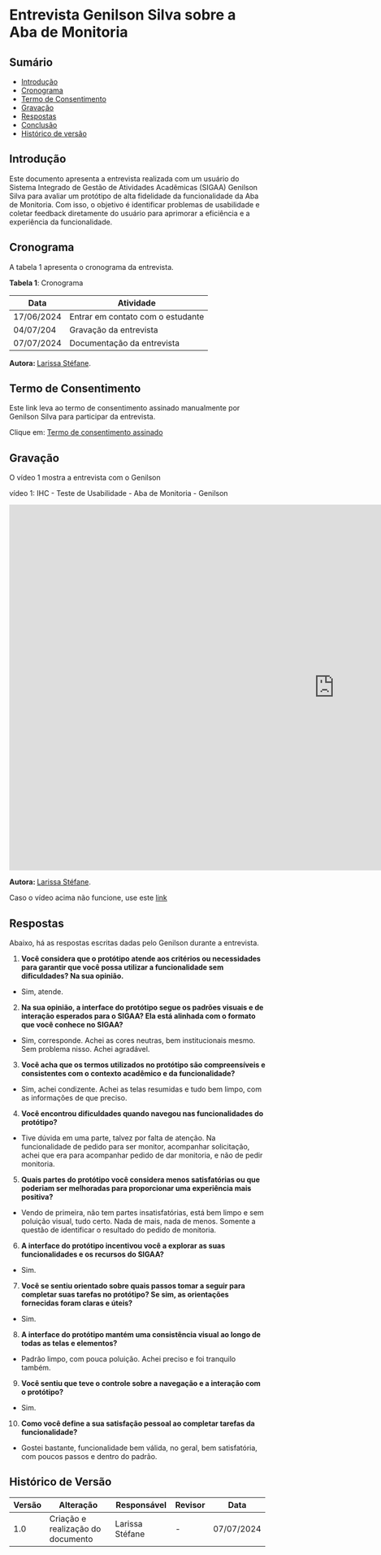 # Entrevista Genilson Silva sobre a Aba de Monitoria

## Sumário

* [Introdução](#Introdução)
* [Cronograma](#Cronograma)
* [Termo de Consentimento](#Termo-de-Consentimento)
* [Gravação](#Gravação)
* [Respostas](#Respostas)
* [Conclusão](#Conclusão)
* [Histórico de versão](#Histórico-de-versão)



## Introdução


Este documento apresenta a entrevista realizada com um usuário do Sistema Integrado de Gestão de Atividades Acadêmicas (SIGAA) Genilson Silva para avaliar um protótipo de alta fidelidade da funcionalidade da Aba de Monitoria. Com isso, o objetivo é identificar problemas de usabilidade e coletar feedback diretamente do usuário para aprimorar a eficiência e a experiência da funcionalidade.


## Cronograma


A tabela 1 apresenta o cronograma da entrevista.


**Tabela 1**: Cronograma

| Data | Atividade |
| - | - |
|17/06/2024 | Entrar em contato com o estudante |
| 04/07/204 | Gravação da entrevista |
| 07/07/2024 | Documentação da entrevista |


<b> Autora: </b> <a href="https://github.com/SkywalkerSupreme">Larissa Stéfane</a>.


## Termo de Consentimento


Este link leva ao termo de consentimento assinado manualmente por Genilson Silva para participar da entrevista.


Clique em: [Termo de consentimento assinado](ignore/TermosPrototiposALtaFidelide/Genilson.md)


## Gravação

O vídeo 1 mostra a entrevista com o Genilson

vídeo 1: IHC - Teste de Usabilidade - Aba de Monitoria - Genilson

<iframe width="1280" height="720" src="https://www.youtube.com/embed/ruHfwfCwmHU" title="IHC - Teste de Usabilidade - Aba de Monitoria - Genilson" frameborder="0" allow="accelerometer; autoplay; clipboard-write; encrypted-media; gyroscope; picture-in-picture; web-share" referrerpolicy="strict-origin-when-cross-origin" allowfullscreen></iframe>

<b> Autora: </b> <a href="https://github.com/SkywalkerSupreme">Larissa Stéfane</a>.

Caso o vídeo acima não funcione, use este [link](https://youtu.be/ruHfwfCwmHU) 



## Respostas


Abaixo, há as respostas escritas dadas pelo Genilson durante a entrevista.


1. **Você considera que o protótipo atende aos critérios ou necessidades para garantir que você possa utilizar a funcionalidade sem dificuldades? Na sua opinião.**

- Sim, atende.

2. **Na sua opinião, a interface do protótipo segue os padrões visuais e de interação esperados para o SIGAA? Ela está alinhada com o formato que você conhece no SIGAA?**

- Sim, corresponde. Achei as cores neutras, bem institucionais mesmo. Sem problema nisso. Achei agradável.

3. **Você acha que os termos utilizados no protótipo são compreensíveis e consistentes com o contexto acadêmico e da funcionalidade?**

- Sim, achei condizente. Achei as telas resumidas e tudo bem limpo, com as informações de que preciso.

4. **Você encontrou dificuldades quando navegou nas funcionalidades do protótipo?**

- Tive dúvida em uma parte, talvez por falta de atenção. Na funcionalidade de pedido para ser monitor, acompanhar solicitação, achei que era para acompanhar pedido de dar monitoria, e não de pedir monitoria.

5. **Quais partes do protótipo você considera menos satisfatórias ou que poderiam ser melhoradas para proporcionar uma experiência mais positiva?**

- Vendo de primeira, não tem partes insatisfatórias, está bem limpo e sem poluição visual, tudo certo. Nada de mais, nada de menos. Somente a questão de identificar o resultado do pedido de monitoria.

6. **A interface do protótipo incentivou você a explorar as suas funcionalidades e os recursos do SIGAA?**


- Sim.

7. **Você se sentiu orientado sobre quais passos tomar a seguir para completar suas tarefas no protótipo? Se sim, as orientações fornecidas foram claras e úteis?**

- Sim.

8. **A interface do protótipo mantém uma consistência visual ao longo de todas as telas e elementos?**

- Padrão limpo, com pouca poluição. Achei preciso e foi tranquilo também.

9. **Você sentiu que teve o controle sobre a navegação e a interação com o protótipo?**

- Sim.

10. **Como você define a sua satisfação pessoal ao completar tarefas da funcionalidade?**

- Gostei bastante, funcionalidade bem válida, no geral, bem satisfatória, com poucos passos e dentro do padrão.


## Histórico de Versão

| Versão | Alteração | Responsável | Revisor | Data |
| - | - | - | - | - |
| 1.0 | Criação e realização do documento| Larissa Stéfane| - | 07/07/2024 |
